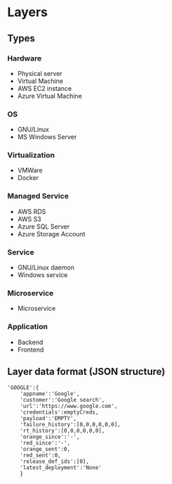 # Layers

## Types

### Hardware

- Physical server
- Virtual Machine
- AWS EC2 instance
- Azure Virtual Machine

### OS

- GNU/Linux
- MS Windows Server

### Virtualization

- VMWare
- Docker

### Managed Service

- AWS RDS
- AWS S3
- Azure SQL Server
- Azure Storage Account

### Service

- GNU/Linux daemon
- Windows service

### Microservice

- Microservice

### Application

- Backend
- Frontend


## Layer data format (JSON structure)

```
'GOOGLE':{
    'appname':'Google',
    'customer':'Google search',
    'url':'https://www.google.com',
    'credentials':emptyCreds,
    'payload':'EMPTY',
    'failure_history':[0,0,0,0,0,0],
    'rt_history':[0,0,0,0,0,0],
    'orange_since':'-',
    'red_since':'-',
    'orange_sent':0,
    'red_sent':0,
    'release_def_ids':[0],
    'latest_deployment':'None'
    }
```